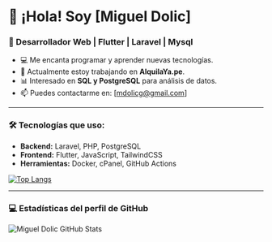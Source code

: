 # 👋 ¡Hola! Soy [Miguel Dolic] 
### 🚀 Desarrollador Web | Flutter | Laravel | Mysql

- 💻 Me encanta programar y aprender nuevas tecnologías.
- 📌 Actualmente estoy trabajando en **AlquilaYa.pe**.
- 📊 Interesado en **SQL y PostgreSQL** para análisis de datos.
- 📫 Puedes contactarme en: [mdolicg@gmail.com]

---

### 🛠️ Tecnologías que uso:
- **Backend:** Laravel, PHP, PostgreSQL
- **Frontend:** Flutter, JavaScript, TailwindCSS
- **Herramientas:** Docker, cPanel, GitHub Actions
  
[![Top Langs](https://github-readme-stats.vercel.app/api/top-langs/?username=MiguelDG-96&layout=compact&theme=tokyonight&locale=es)](https://github.com/MiguelDG-96/github-readme-stats)

---
### 💻 Estadísticas del perfil de GitHub
![Miguel Dolic GitHub Stats](https://github-readme-stats.vercel.app/api?username=MiguelDG-96&show_icons=true&theme=tokyonight)


